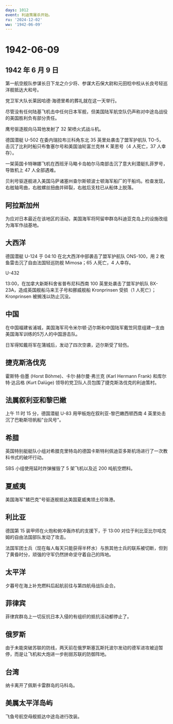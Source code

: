 ```yaml
---
days: 1012
event: 利迪策屠杀开始。
ru: '2024-12-02'
ww: '1942-06-09'
---
```


# 1942-06-09

## 1942 年 6 月 9 日

第一航空舰队参谋长日下龙之介少将、参谋大石保大尉和元田稔中校从长良号轻巡洋舰抵达大和号。

党卫军大队长莱因哈德·海德里希的葬礼就在这一天举行。

尽管没有任何陆基飞机击中任何日本军舰，但美国陆军航空队仍声称对中途岛战役的美国胜利负有部分责任。

鹰号驱逐舰向马耳他发射了 32 架喷火式战斗机。

德国潜艇 U-502 在委内瑞拉布兰科角东北 35 英里处袭击了盟军护航队
TO-5，击沉了比利时船只布鲁塞尔号和美国油轮富兰克林 K 莱恩号（4
人死亡，37 人幸存）。

一架英国卡特琳娜飞机在西班牙马略卡岛帕尔马南部击沉了意大利潜艇扎菲罗号，导致机上
47 人全部遇难。

贝利号驱逐舰进入美国马萨诸塞州查尔斯顿波士顿海军船厂的干船坞。检查发现，右舷轴弯曲，右舷螺丝扭曲并碎裂，右舷后支柱已从船体上脱落。

## 阿拉斯加州

为应对日本最近在该地区的活动，美国海军将阿留申群岛科迪亚克岛上的设施改组为海军作战基地。

## 大西洋

德国潜艇 U-124 于 04:10 在北大西洋中部袭击了盟军护航队 ONS-100，用 2
枚鱼雷击沉了自由法国轻巡防舰 Mimosa；65 人死亡，4 人幸存。

U-432

13:00，在加拿大新斯科舍省普布尼科西南 100 英里处袭击了盟军护航队
BX-23A，造成英国舰船马来王子号和挪威舰船 Kronprinsen 受损（1
人死亡）；Kronprinsen 被搁浅以防止沉没。

## 中国

在中国福建省浦城，美国海军司令米尔顿·迈尔斯和中国陆军戴笠同意组建一支由美国海军训练的5万人的中国游击队。

日军得知戴将军在蒲城后，发动了四次空袭，迈尔斯受了轻伤。

## 捷克斯洛伐克

霍斯特·伯墨 (Horst Böhme)、卡尔·赫尔曼·弗兰克 (Karl Hermann Frank)
和库尔特·达吕格 (Kurt Dalüge)
领导的党卫队人员包围了捷克斯洛伐克的利迪策村。

## 法属叙利亚和黎巴嫩

上午 11 时 15 分，德国潜艇 U-83 用甲板炮在叙利亚-黎巴嫩西顿西南 4
英里处击沉了巴勒斯坦帆船"台风号"。

## 希腊

英国特别艇艇队小组对希腊克里特岛的德国卡斯特利佩迪亚多斯机场进行了一次教科书式的破坏行动。

SBS 小组使用延时炸弹摧毁了 5 架飞机以及近 200 吨航空燃料。

## 夏威夷

美国海军"鳍巴克"号驱逐舰抵达美国夏威夷领土珍珠港。

## 利比亚

德国第 15 装甲师在火炮和俯冲轰炸机的支援下，于 13:00
对位于利比亚比尔哈克姆的自由法国部队发动了攻击。

法国军团士兵（现在每人每天只能获得半杯水）与旅其他士兵的联系被切断，但到了黄昏时分，顽强的守军仍然拼命坚守着自己的阵地。

## 太平洋

夕暮号在海上补充燃料后起航前往与第四航母战队会合。

## 菲律宾

菲律宾群岛上一切反抗日本入侵的有组织的抵抗活动都停止了。

## 俄罗斯

由于未能突破苏联的防线，两天前在俄罗斯塞瓦斯托波尔发动的德军进攻被迫暂停，而是让飞机和大炮进一步削弱苏联的防御阵地。

## 台湾

纳卡离开了佩斯卡雷群岛的马科岛。

## 美属太平洋岛屿

飞鱼号航空母舰抵达中途岛进行改装。